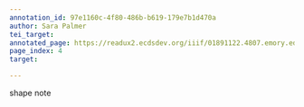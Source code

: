 ```yaml
---
annotation_id: 97e1160c-4f80-486b-b619-179e7b1d470a
author: Sara Palmer
tei_target: 
annotated_page: https://readux2.ecdsdev.org/iiif/01891122.4807.emory.edu/canvas/01891122.4807.emory.edu$5
page_index: 4
target: 

---
```

<p>shape note</p>